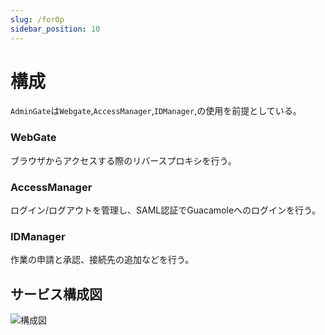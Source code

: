 ```yaml
---
slug: /forOp
sidebar_position: 10
---
```

# 構成
`AdminGate`は`Webgate`,`AccessManager`,`IDManager`,の使用を前提としている。

### WebGate
ブラウザからアクセスする際のリバースプロキシを行う。

### AccessManager
ログイン/ログアウトを管理し、SAML認証でGuacamoleへのログインを行う。

### IDManager
作業の申請と承認、接続先の追加などを行う。

## サービス構成図

![構成図](/img/composition.png)
